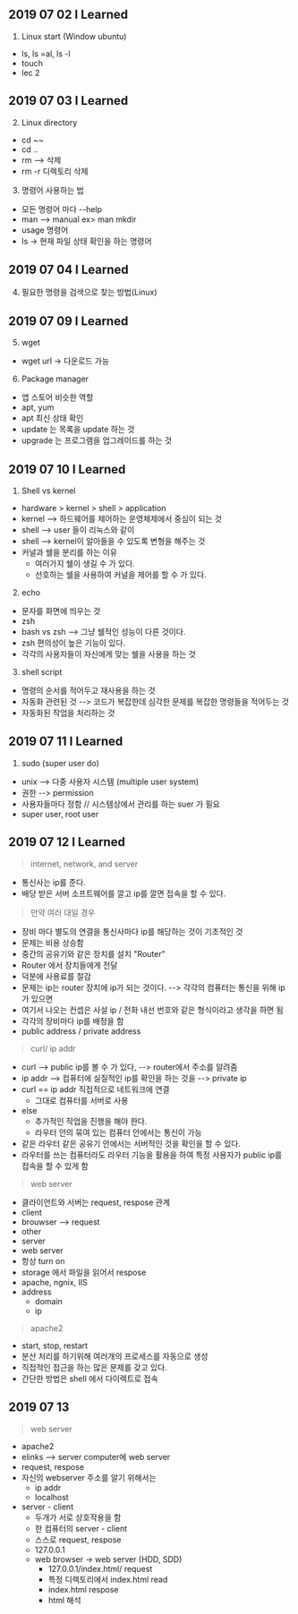## 2019 07 02 I Learned
1. Linux start (Window ubuntu)
  - ls, ls =al, ls -l
  - touch
  - lec 2
  
## 2019 07 03 I Learned
2. Linux directory
  - cd ~~
  - cd ..
  - rm --> 삭제
  - rm -r 디렉토리 삭제

3. 명령어 사용하는 법
  - 모든 명령어 마다 --help
  - man --> manual ex> man mkdir
  - usage 명령어
  - ls -> 현재 파일 상태 확인을 하는 명령어

## 2019 07 04 I Learned 
4. 필요한 명령을 검색으로 찾는 방법(Linux)
 
## 2019 07 09 I Learned
5. wget 
  - wget url -> 다운로드 가능
  
6. Package manager
  - 앱 스토어 비슷한 역할
  - apt, yum 
  - apt 최신 상태 확인
  - update 는 목록을 update 하는 것
  - upgrade 는 프로그램을 업그레이드를 하는 것
  
## 2019 07 10 I Learned
1. Shell vs kernel
  - hardware > kernel > shell > application
  - kernel --> 하드웨어를 제어하는 운영체제에서 중심이 되는 것
  - shell --> user 들이 리눅스와 같이
  - shell --> kernel이 알아들을 수 있도록 변형을 해주는 것
  - 커널과 쉘을 분리를 하는 이유
    - 여러가지 쉘이 생길 수 가 있다. 
    - 선호하는 쉘을 사용하여 커널을 제어를 할 수 가 있다. 
    
2. echo
  - 문자를 화면에 띄우는 것
  - zsh
  - bash vs zsh --> 그냥 쉘적인 성능이 다른 것이다. 
  - zsh 편의성이 높은 기능이 있다.
  - 각각의 사용자들이 자신에게 맞는 쉘을 사용을 하는 것

3. shell script
  - 명령의 순서를 적어두고 재사용을 하는 것
  - 자동화 관련된 것 --> 코드가 복잡한데 심각한 문제를 복잡한 명령들을 적어두는 것
  - 자동화된 작업을 처리하는 것

## 2019 07 11 I Learned
1. sudo (super user do)
  - unix --> 다중 사용자 시스템 (multiple user system)
  - 권한 --> permission
  - 사용자들마다 정함 // 시스템상에서 관리를 하는 suer 가 필요
  - super user, root user
  
## 2019 07 12 I Learned
> internet, network, and server

  - 통신사는 ip를 준다.
  - 배당 받은 서버 소프트웨어를 깔고 ip를 깔면 접속을 할 수 있다. 

> 만약 여러 대일 경우

  - 장비 마다 별도의 연결을 통신사마다 ip를 해당하는 것이 기초적인 것
  - 문제는 비용 상승함
  - 중간의 공유기와 같은 장치를 설치 "Router"
  - Router 에서 장치들에게 전달
  - 덕분에 사용료를 절감
  - 문제는 ip는 router 장치에 ip가 되는 것이다. --> 각각의 컴퓨터는 통신을 위해 ip가 있으면
  - 여기서 나오는 컨셉은 사설 ip / 전화 내선 번호와 같은 형식이라고 생각을 하면 됨
  - 각각의 장비마다 ip를 배정을 함
  - public address / private address

> curl/ ip addr

  - curl --> public ip를 볼 수 가 있다, --> router에서 주소를 알려줌
  - ip addr --> 컴퓨터에 실질적인 ip를 확인을 하는 것을  --> private ip
  - curl == ip addr 직접적으로 네트워크에 연결
    - 그대로 컴퓨터를 서버로 사용
  - else
    - 추가적인 작업을 진행을 해야 한다.
    - 라우터 안의 묶여 있는 컴퓨터 안에서는 통신이 가능
  - 같은 라우터 같은 공유기 안에서는 서버적인 것을 확인을 할 수 있다.
  - 라우터를 쓰는 컴퓨터라도 라우터 기능을 활용을 하여 특정 사용자가 public ip를 접속을 할 수 있게 함
  
> web server  
  
  - 클라이언트와 서버는 request, respose 관계
  - client
  - brouwser --> request
  - other  
  - server
  - web server
  - 항상 turn on
  - storage 에서 파일을 읽어서 respose
  - apache, ngnix, IIS
  - address
    - domain
    - ip
    
> apache2
  - start, stop, restart
  - 분산 처리를 하기위해 여러개의 프로세스를 자동으로 생성
  - 직접적인 접근을 하는 많은 문제를 갖고 있다. 
  - 간단한 방법은 shell 에서 다이렉트로 접속
  
## 2019 07 13
> web server 
  
  - apache2 
  - elinks --> server computer에 web server
  - request, respose
  - 자신의 webserver 주소를 알기 위해서는 
    - ip addr
    - localhost
  - server - client
    - 두개가 서로 상호작용을 함
    - 한 컴퓨터의 server - client
    - 스스로 request, respose
    - 127.0.0.1
    - web browser -> web server (HDD, SDD)
      - 127.0.0.1/index.html/ request
      - 특정 디렉토리에서 index.html read
      - index.html respose
      - html 해석
     
